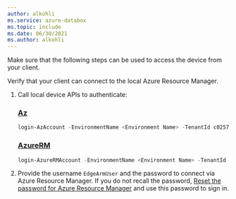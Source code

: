 ```yaml
---
author: alkohli
ms.service: azure-databox
ms.topic: include
ms.date: 06/30/2021
ms.author: alkohli
---
```


Make sure that the following steps can be used to access the device from your client.

Verify that your client can connect to the local Azure Resource Manager. 

1. Call local device APIs to authenticate:

    ### [Az](#tab/az)

    ```powershell
    login-AzAccount -EnvironmentName <Environment Name> -TenantId c0257de7-538f-415c-993a-1b87a031879d  
    ```

    ### [AzureRM](#tab/azure-rm)

    ```powershell
    login-AzureRMAccount -EnvironmentName <Environment Name> -TenantId c0257de7-538f-415c-993a-1b87a031879d  
    ```

1. Provide the username `EdgeArmUser` and the password to connect via Azure Resource Manager. If you do not recall the password, [Reset the password for Azure Resource Manager](../articles/databox-online/azure-stack-edge-gpu-set-azure-resource-manager-password.md) and use this password to sign in.

